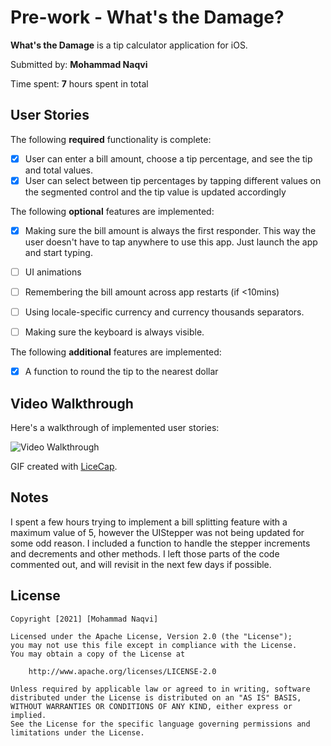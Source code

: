 # Pre-work - What's the Damage?

**What's the Damage** is a tip calculator application for iOS.

Submitted by: **Mohammad Naqvi**

Time spent: **7** hours spent in total

## User Stories

The following **required** functionality is complete:

* [x] User can enter a bill amount, choose a tip percentage, and see the tip and total values.
* [x] User can select between tip percentages by tapping different values on the segmented control and the tip value is updated accordingly

The following **optional** features are implemented:

* [x] Making sure the bill amount is always the first responder. This way the user doesn't have to tap anywhere to use this app. Just launch the app and start typing.
* [ ] UI animations
* [ ] Remembering the bill amount across app restarts (if <10mins)
* [ ] Using locale-specific currency and currency thousands separators.
* [ ] Making sure the keyboard is always visible. 


The following **additional** features are implemented:

- [x] A function to round the tip to the nearest dollar 

## Video Walkthrough

Here's a walkthrough of implemented user stories:

<img src='https://imgur.com/a/1yEtq7v.gif' title='Video Walkthrough' width='' alt='Video Walkthrough' />

GIF created with [LiceCap](http://www.cockos.com/licecap/).

## Notes

I spent a few hours trying to implement a bill splitting feature with a maximum value of 5, however the UIStepper was not being updated for some odd reason. I included a function to handle the stepper increments and decrements and other methods. I left those parts of the code commented out, and will revisit in the next few days if possible. 

## License

    Copyright [2021] [Mohammad Naqvi]

    Licensed under the Apache License, Version 2.0 (the "License");
    you may not use this file except in compliance with the License.
    You may obtain a copy of the License at

        http://www.apache.org/licenses/LICENSE-2.0

    Unless required by applicable law or agreed to in writing, software
    distributed under the License is distributed on an "AS IS" BASIS,
    WITHOUT WARRANTIES OR CONDITIONS OF ANY KIND, either express or implied.
    See the License for the specific language governing permissions and
    limitations under the License.
